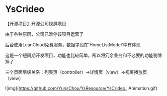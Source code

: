 # YsCrideo
【开源项目】开源公司视屏项目

由于各种原因，公司已暂停该项目运营了

后台使用LeanCloud免费服务，数据字段在'HomeListModel'中有体现

这是一个短周期开发项目，功能也比较简单，所以将冗余业务和不必要的功能剔除掉了

三个页面层级关系：列表页（controller）->详情页（view）->视屏播放页（view）

![img](https://github.com/YunsChou/YsResource/YsCrideo_ Animation.gif)


